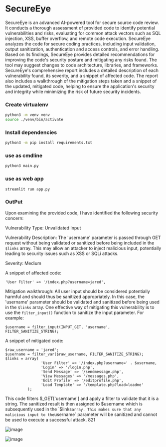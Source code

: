 # SecureEye
  SecureEye is an advanced AI-powered tool for secure source code review. It conducts a thorough assessment of provided code to identify potential vulnerabilities and risks, evaluating for common attack vectors such as SQL injection, XSS, buffer overflow, and remote code execution. SecureEye analyzes the code for secure coding practices, including input validation, output sanitization, authentication and access controls, and error handling. Based on its findings, SecureEye provides detailed recommendations for improving the code's security posture and mitigating any risks found. The tool may suggest changes to code architecture, libraries, and frameworks. SecureEye's comprehensive report includes a detailed description of each vulnerability found, its severity, and a snippet of affected code. The report also includes a walkthrough of the mitigation steps taken and a snippet of the updated, mitigated code, helping to ensure the application's security and integrity while minimizing the risk of future security incidents.

### Create virtualenv
```bash
python3 -m venv venv 
source ./venv/bin/activate
```
### Install dependencies
```bash
python3 -m pip install requirements.txt
```
### use as cmdline
```bash
python3 main.py
```
### use as web app
```bash
streamlit run app.py
```
### OutPut

Upon examining the provided code, I have identified the following security concern:

Vulnerability Type: Unvalidated Input

Vulnerability Description: The 'username' parameter is passed through GET request without being validated or sanitized before being included in the `$links` array. This may allow an attacker to inject malicious input, potentially leading to security issues such as XSS or SQLi attacks.

Severity: Medium

A snippet of affected code:
```
'User Filter' => '/index.php?username=jared',
```

Mitigation walkthrough: All user input should be considered potentially harmful and should thus be sanitized appropriately. In this case, the 'username' parameter should be validated and sanitized before being used in the `$links` array. One effective way of mitigating this vulnerability is to use the `filter_input()` function to sanitize the input parameter. For example:
```
$username = filter_input(INPUT_GET, 'username', FILTER_SANITIZE_STRING);
```

A snippet of mitigated code:
```
$raw_username = 'jared';
$username = filter_var($raw_username, FILTER_SANITIZE_STRING);
$links = array(
                'User Filter' => '/index.php?username=' . $username,
                'Login' => '/login.php', 
                'Send Message' => '/sendmessage.php', 
                'View Messages' => '/messages.php', 
                'Edit Profile' => '/editprofile.php',
                'Load Template' => '/template.php?load=loadme'
          );
```

This code filters $_GET['username'] and apply a filter to validate that it is a string. The sanitized result is then assigned to $username which is subsequently used in the `$links` array. This makes sure that any malicious input to the `username` parameter will be sanitized and cannot be used to execute a successful attack.
821

![image](https://user-images.githubusercontent.com/51442494/230654799-691528ac-8cc4-4032-b753-90d1152661de.png)

![image](https://github.com/abdulr7mann/SecureEye/assets/51442494/78658a7f-5d7b-478c-bd0c-cf7465092fc4)

